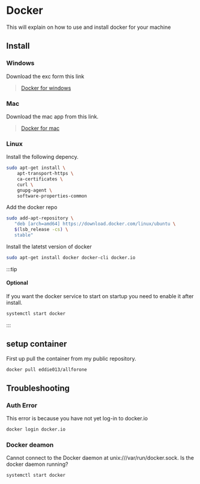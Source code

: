 # Docker

This will explain on how to use and install docker for your machine

## Install

### Windows
Download the exc form this link
> [Docker for windows](https://docs.docker.com/v17.12/docker-for-windows/install/#install-docker-for-windows-desktop-app)
### Mac
Download the mac app from this link.
> [Docker for mac](https://docs.docker.com/v17.12/docker-for-mac/install/)
### Linux
Install the following depency.
```sh
sudo apt-get install \
    apt-transport-https \
    ca-certificates \
    curl \
    gnupg-agent \
    software-properties-common
```

Add the docker repo 
```sh
sudo add-apt-repository \
   "deb [arch=amd64] https://download.docker.com/linux/ubuntu \
   $(lsb_release -cs) \
   stable"
```

Install the latetst version of docker
```sh
sudo apt-get install docker docker-cli docker.io
```

:::tip
#### Optional
If you want the docker service to start on startup you need to enable it after install.
```sh 
systemctl start docker
```
:::

## setup container

First up pull the container from my public repository.
``` sh
docker pull eddie013/allforone
```

## Troubleshooting

### Auth Error 
This error is because you have not yet log-in to docker.io 
``` sh
docker login docker.io
```

### Docker deamon
Cannot connect to the Docker daemon at unix:///var/run/docker.sock. Is the docker daemon running?
```sh
systemctl start docker
```